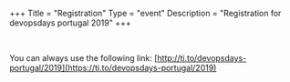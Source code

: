 +++
Title = "Registration"
Type = "event"
Description = "Registration for devopsdays portugal 2019"
+++

<div style="width:100%; text-align:left;">
    <script src='https://js.tito.io/v1' async></script>
    <tito-widget event="devopsdays-portugal/2019"></tito-widget>
    <link rel="stylesheet" type="text/css" href='https://css.tito.io/v1.1' />
</div>
</br>

You can always use the following link: [http://ti.to/devopsdays-portugal/2019](https://ti.to/devopsdays-portugal/2019)